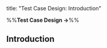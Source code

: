 <frontmatter>
title: "Test Case Design: Introduction"
</frontmatter>

<link rel="stylesheet" href="{{baseUrl}}/css/textbook.css">

<div class="website-content" id="all">

%%**Test Case Design →**%%

## Introduction

<div id="main">

<include src="what/embed.md" boilerplate  />
<include src="positiveVsNegative/embed.md" boilerplate  />
<include src="blackVsGlass/embed.md" boilerplate  />

</div>

</div>
